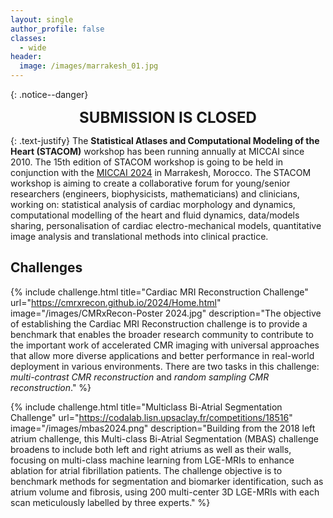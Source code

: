 ```yaml
---
layout: single
author_profile: false
classes:
  - wide
header:
  image: /images/marrakesh_01.jpg
---
```


<!--
{: .notice--info}
<div stule="margin: 0px 50px 0px 50px;">
<div style="text-align: center; margin-bottom: 1em;"><strong><font size="+2">SUBMISSION IS EXTENDED TO 30 June 2024</font></strong></div>

The regular paper submission has been extended to <strong>Sunday, 30 June 2024 23:59:59 <a href="https://www.timeanddate.com/worldclock/timezone/utc-12" target=_blank>UTC-12</a></strong>, but we request all participants to submit title and abstract as a placeholder by <strong>24 June 2024</strong>.

<div style="text-align: left; margin-top: 1em;">
Current submission clock:
<div style="text-align: center;">
<iframe src="https://free.timeanddate.com/clock/i9fcat4q/n3926/fs18/tct/pct/ftb/tt0/tm1/th1/ta1/tb2" frameborder="0" width="366" height="23" allowtransparency="true"></iframe>
</div>
</div>
</div>
-->

{: .notice--danger}
<div style="text-align: center; margin-bottom: 1em;"><strong><font size="+2">SUBMISSION IS CLOSED</font></strong></div>

{: .text-justify}
The **Statistical Atlases and Computational Modeling of the Heart (STACOM)** workshop has been running annually at MICCAI since 2010. The 15th edition of STACOM workshop is going to be held in conjunction with the [MICCAI 2024](https://conferences.miccai.org/2024/en/) in Marrakesh, Morocco. The STACOM workshop is aiming to create a collaborative forum for young/senior researchers (engineers, biophysicists, mathematicians) and clinicians, working on: statistical analysis of cardiac morphology and dynamics, computational modelling of the heart and fluid dynamics, data/models sharing, personalisation of cardiac electro-mechanical models, quantitative image analysis and translational methods into clinical practice.

<!--
<div style="text-align: center;"><a href="https://equinocs.springernature.com/service/STACOM2024" target="_blank" class="btn btn--info btn--large" style="margin-top: 10px; padding-left: 50px; padding-right: 50px;">Submit Your Paper</a></div>
-->

## Challenges

{% include challenge.html 
title="Cardiac MRI Reconstruction Challenge" 
url="https://cmrxrecon.github.io/2024/Home.html"
image="/images/CMRxRecon-Poster 2024.jpg"
description="The objective of establishing the Cardiac MRI Reconstruction challenge is to provide a benchmark that enables the broader research community to contribute to the important work of accelerated CMR imaging with universal approaches that allow more diverse applications and better performance in real-world deployment in various environments. There are two tasks in this challenge: *multi-contrast CMR reconstruction* and *random sampling CMR reconstruction*." %}

{% include challenge.html 
title="Multiclass Bi-Atrial Segmentation Challenge" 
url="https://codalab.lisn.upsaclay.fr/competitions/18516" 
image="/images/mbas2024.png" 
description="Building from the 2018 left atrium challenge, this Multi-class Bi-Atrial Segmentation (MBAS) challenge broadens to include both left and right atriums as well as their walls, focusing on multi-class machine learning from LGE-MRIs to enhance ablation for atrial fibrillation patients. The challenge objective is to benchmark methods for segmentation and biomarker identification, such as atrium volume and fibrosis, using 200 multi-center 3D LGE-MRIs with each scan meticulously labelled by three experts." %}
